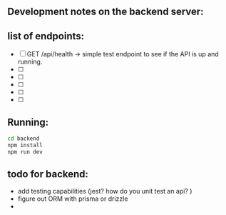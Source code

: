 ## Development notes on the backend server:

## list of endpoints:

- [ ] GET /api/health -> simple test endpoint to see if the API is up and running.
- [ ]
- [ ]
- [ ]
- [ ]
- [ ]

## Running:

```bash
cd backend
npm install
npm run dev
```

## todo for backend:

- add testing capabilities (jest? how do you unit test an api? )
- figure out ORM with prisma or drizzle
-
